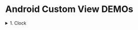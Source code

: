 # Android Custom View DEMOs

<details>
    <summary>1. Clock</summary>
    <image height="600" src="Clock/screenshot.jpg" />
</details>
